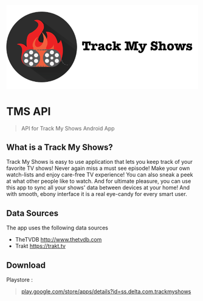 <p align="center"><img src="tms-logo.png"></p>

# TMS API
> API for Track My Shows Android App

## What is a Track My Shows?

Track My Shows is easy to use application that lets you keep track of your favorite TV shows!
Never again miss a must see episode! Make your own watch-lists and enjoy care-free TV experience! 
You can also sneak a peek at what other people like to watch. 
And for ultimate pleasure, you can use this app to sync all your shows' data between devices at your home!
And with smooth, ebony interface it is a real eye-candy for every smart user.


## Data Sources
The app uses the following data sources
- TheTVDB http://www.thetvdb.com
- Trakt https://trakt.tv

## Download
Playstore :
> <a href="https://play.google.com/store/apps/details?id=ss.delta.com.trackmyshows"> play.google.com/store/apps/details?id=ss.delta.com.trackmyshows </a>
